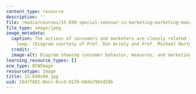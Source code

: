 ```yaml
---
content_type: resource
description: ''
file: /media/courses/15-840-special-seminar-in-marketing-marketing-management-spring-2004/1647f8810ecc6ccd01fbb0de2903d28b_15-840s04.jpg
file_type: image/jpeg
image_metadata:
  caption: The actions of consumers and marketers are closely related in this continuous
    loop. (Diagram courtesy of Prof. Dan Ariely and Prof. Michael Norton.)
  credit: ''
  image-alt: Diagram showing consumer behavior, measures, and marketing actions.
learning_resource_types: []
ocw_type: OCWImage
resourcetype: Image
title: 15-840s04.jpg
uid: 1647f881-0ecc-6ccd-01fb-b0de2903d28b
---
```

